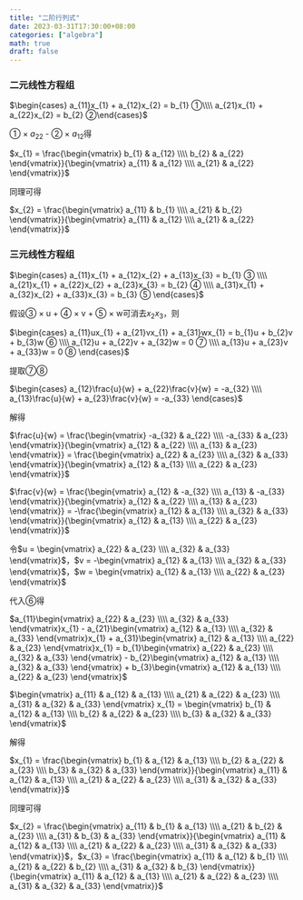 ```yaml
---
title: "二阶行列式"
date: 2023-03-31T17:30:00+08:00
categories: ["algebra"]
math: true
draft: false
---
```


### 二元线性方程组

$\begin{cases} a_{11}x_{1} + a_{12}x_{2} = b_{1} ①\\\\ a_{21}x_{1} + a_{22}x_{2} = b_{2} ②\end{cases}$

① × $a_{22}$ - ② × $a_{12}$得

$x_{1} = \frac{\begin{vmatrix} b_{1} & a_{12} \\\\ b_{2} & a_{22} \end{vmatrix}}{\begin{vmatrix} a_{11} & a_{12} \\\\ a_{21} & a_{22} \end{vmatrix}}$

同理可得

$x_{2} = \frac{\begin{vmatrix} a_{11} & b_{1} \\\\ a_{21} & b_{2} \end{vmatrix}}{\begin{vmatrix} a_{11} & a_{12} \\\\ a_{21} & a_{22} \end{vmatrix}}$

### 三元线性方程组

$\begin{cases} a_{11}x_{1} + a_{12}x_{2} + a_{13}x_{3} = b_{1} ③ \\\\ a_{21}x_{1} + a_{22}x_{2} + a_{23}x_{3} = b_{2} ④ \\\\ a_{31}x_{1} + a_{32}x_{2} + a_{33}x_{3} = b_{3} ⑤ \end{cases}$

假设③ × u + ④ × v + ⑤ × w可消去$x_{2} x_{3}$，则

$\begin{cases} a_{11}ux_{1} + a_{21}vx_{1} + a_{31}wx_{1} = b_{1}u + b_{2}v + b_{3}w ⑥ \\\\ a_{12}u + a_{22}v + a_{32}w = 0 ⑦ \\\\ a_{13}u + a_{23}v + a_{33}w = 0 ⑧ \end{cases}$

提取⑦⑧

$\begin{cases} a_{12}\frac{u}{w} + a_{22}\frac{v}{w} = -a_{32} \\\\ a_{13}\frac{u}{w} + a_{23}\frac{v}{w} = -a_{33} \end{cases}$

解得

$\frac{u}{w} = \frac{\begin{vmatrix} -a_{32} & a_{22} \\\\ -a_{33} & a_{23} \end{vmatrix}}{\begin{vmatrix} a_{12} & a_{22} \\\\ a_{13} & a_{23} \end{vmatrix}} = \frac{\begin{vmatrix} a_{22} & a_{23} \\\\ a_{32} & a_{33} \end{vmatrix}}{\begin{vmatrix} a_{12} & a_{13} \\\\ a_{22} & a_{23} \end{vmatrix}}$

$\frac{v}{w} = \frac{\begin{vmatrix} a_{12} & -a_{32} \\\\ a_{13} & -a_{33} \end{vmatrix}}{\begin{vmatrix} a_{12} & a_{22} \\\\ a_{13} & a_{23} \end{vmatrix}} = -\frac{\begin{vmatrix} a_{12} & a_{13} \\\\ a_{32} & a_{33} \end{vmatrix}}{\begin{vmatrix} a_{12} & a_{13} \\\\ a_{22} & a_{23} \end{vmatrix}}$

令$u = \begin{vmatrix} a_{22} & a_{23} \\\\ a_{32} & a_{33} \end{vmatrix}$，$v = -\begin{vmatrix} a_{12} & a_{13} \\\\ a_{32} & a_{33} \end{vmatrix}$，$w = \begin{vmatrix} a_{12} & a_{13} \\\\ a_{22} & a_{23} \end{vmatrix}$

代入⑥得

$a_{11}\begin{vmatrix} a_{22} & a_{23} \\\\ a_{32} & a_{33} \end{vmatrix}x_{1} - a_{21}\begin{vmatrix} a_{12} & a_{13} \\\\ a_{32} & a_{33} \end{vmatrix}x_{1} + a_{31}\begin{vmatrix} a_{12} & a_{13} \\\\ a_{22} & a_{23} \end{vmatrix}x_{1} = b_{1}\begin{vmatrix} a_{22} & a_{23} \\\\ a_{32} & a_{33} \end{vmatrix} - b_{2}\begin{vmatrix} a_{12} & a_{13} \\\\ a_{32} & a_{33} \end{vmatrix} + b_{3}\begin{vmatrix} a_{12} & a_{13} \\\\ a_{22} & a_{23} \end{vmatrix}$

$\begin{vmatrix} a_{11} & a_{12} & a_{13} \\\\ a_{21} & a_{22} & a_{23} \\\\ a_{31} & a_{32} & a_{33} \end{vmatrix} x_{1} = \begin{vmatrix} b_{1} & a_{12} & a_{13} \\\\ b_{2} & a_{22} & a_{23} \\\\ b_{3} & a_{32} & a_{33} \end{vmatrix}$

解得

$x_{1} = \frac{\begin{vmatrix} b_{1} & a_{12} & a_{13} \\\\ b_{2} & a_{22} & a_{23} \\\\ b_{3} & a_{32} & a_{33} \end{vmatrix}}{\begin{vmatrix} a_{11} & a_{12} & a_{13} \\\\ a_{21} & a_{22} & a_{23} \\\\ a_{31} & a_{32} & a_{33} \end{vmatrix}}$

同理可得

$x_{2} = \frac{\begin{vmatrix} a_{11} & b_{1} & a_{13} \\\\ a_{21} & b_{2} & a_{23} \\\\ a_{31} & b_{3} & a_{33} \end{vmatrix}}{\begin{vmatrix} a_{11} & a_{12} & a_{13} \\\\ a_{21} & a_{22} & a_{23} \\\\ a_{31} & a_{32} & a_{33} \end{vmatrix}}$，$x_{3} = \frac{\begin{vmatrix} a_{11} & a_{12} & b_{1} \\\\ a_{21} & a_{22} & b_{2} \\\\ a_{31} & a_{32} & b_{3} \end{vmatrix}}{\begin{vmatrix} a_{11} & a_{12} & a_{13} \\\\ a_{21} & a_{22} & a_{23} \\\\ a_{31} & a_{32} & a_{33} \end{vmatrix}}$